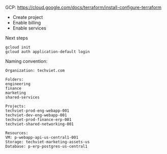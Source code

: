 GCP: https://cloud.google.com/docs/terraform/install-configure-terraform

- Create project
- Enable billing
- Enable services

Next steps

```
gcloud init
gcloud auth application-default login
```

Naming convention:

```
Organization: techviet.com

Folders:
engineering
finance
marketing
shared-services

Projects:
techviet-prod-eng-webapp-001
techviet-dev-eng-webapp-001
techviet-prod-finance-erp-001
techviet-shared-networking-001

Resources:
VM: p-webapp-api-us-central1-001
Storage: techviet-marketing-assets-us
Database: p-erp-postgres-us-central1
```